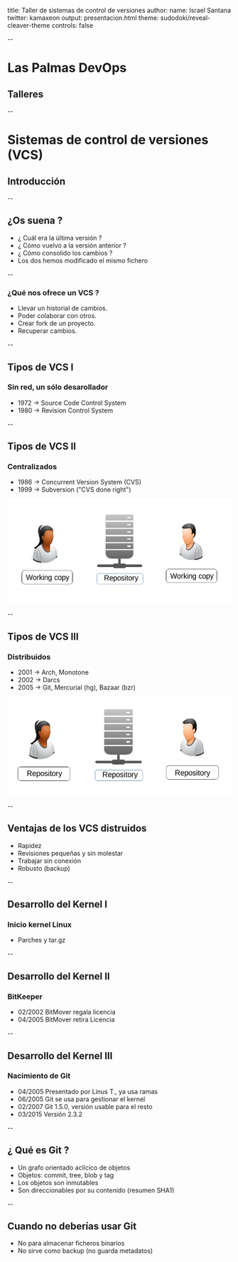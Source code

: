 title: Taller de sistemas de control de versiones
author:
  name: Israel Santana
  twitter: kamaxeon
output: presentacion.html
theme: sudodoki/reveal-cleaver-theme
controls: false

--

# Las Palmas DevOps
## Talleres

--

# Sistemas de control de versiones (VCS)
## Introducción

--

## ¿Os suena ?

* ¿ Cuál era la última versión ?
* ¿ Cómo vuelvo a la versión anterior ?
* ¿ Cómo consolido los cambios ?
* Los dos hemos modificado el mismo fichero

--

### ¿Qué nos ofrece un VCS ?

* Llevar un historial de cambios.
* Poder colaborar con otros.
* Crear fork de un proyecto.
* Recuperar cambios.

--

## Tipos de VCS I

### Sin red, un sólo desarollador
  * 1972 -> Source Code Control System
  * 1980 -> Revision Control System

--

## Tipos de VCS II

### Centralizados
  * 1986 -> Concurrent Version System (CVS)
  * 1999 -> Subversion ("CVS done right")

<img src="img/centralizados.png">

--

## Tipos de VCS III

### Distribuidos
  * 2001 -> Arch, Monotone
  * 2002 -> Darcs
  * 2005 -> Git, Mercurial (hg), Bazaar (bzr)

<img src="img/distruidos.png">


--

## Ventajas de los VCS distruidos

   * Rapidez
   * Revisiones pequeñas y sin molestar
   * Trabajar sin conexión
   * Robusto (backup)

--

## Desarrollo del Kernel I
### Inicio kernel Linux
  * Parches y tar.gz

--

## Desarrollo del Kernel II
### BitKeeper
  * 02/2002 BitMover regala licencia
  * 04/2005 BitMover retira Licencia
  
--

## Desarrollo del Kernel III
### Nacimiento de Git
  * 04/2005 Presentado por Linus T., ya usa ramas
  * 06/2005 Git se usa para gestionar el kernel
  * 02/2007 Git 1.5.0, versión usable para el resto
  * 03/2015 Versión 2.3.2

--

## ¿ Qué es Git ?

 * Un grafo orientado aclícico de objetos
 * Objetos: commit, tree, blob y tag
 * Los objetos son inmutables
 * Son direccionables por su contenido (resumen SHA1)

--

## Cuando no deberías usar Git

 * No para almacenar ficheros binarios
 * No sirve como backup (no guarda metadatos)
